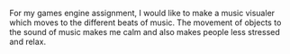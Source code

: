 For my games engine assignment, I would like to make a music visualer which moves to the different beats of music. The movement of objects to the sound of music makes me calm and also makes people less stressed and relax. 
